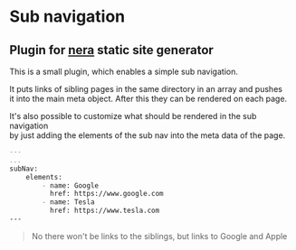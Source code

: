 # Sub navigation
## Plugin for [nera](https://github.com/seebaermichi/nera) static site generator
This is a small plugin, which enables a simple sub navigation.

It puts links of sibling pages in the same directory in an array and pushes  
it into the main meta object. After this they can be rendered on each page.

It's also possible to customize what should be rendered in the sub navigation  
by just adding the elements of the sub nav into the meta data of the page.
```markdown
---
...
subNav:
    elements:
        - name: Google
          href: https://www.google.com
        - name: Tesla
          href: https://www.tesla.com
---
```
> No there won't be links to the siblings, but links to Google and Apple
